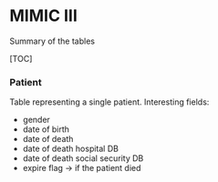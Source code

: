 # MIMIC III
Summary of the tables

[TOC]

### Patient
Table representing a single patient.
Interesting fields:
- gender
- date of birth
- date of death
- date of death hospital DB
- date of death social security DB
- expire flag &rarr; if the patient died